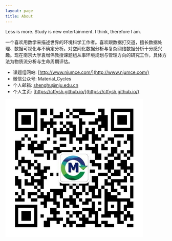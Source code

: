 ```yaml
---
layout: page
title: About
---
```


<p class="message">
  Less is more. Study is new entertainment. I think, therefore I am.
</p>

一个喜欢用数学来描述世界的环境科学工作者。喜欢跟数据打交道，擅长数据处理、数据可视化与不确定分析。对空间化数据分析与复杂网络数据分析十分感兴趣。现在南京大学袁增伟教授课题组从事环境规划与管理方向的研究工作，具体方法为物质流分析与生命周期评估。

- 课题组网站: [http://www.njumce.com/](http://www.njumce.com/)
- 微信公众号: Material_Cycles
- 个人邮箱: [shenghu@nju.edu.cn](mailto:shenghu@nju.edu.cn)
- 个人主页: [https://ctfysh.github.io/](https://ctfysh.github.io/)

![微信公众号二维码](material/qrcode.jpg)
